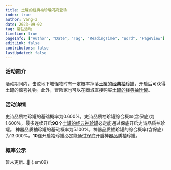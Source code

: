 ```yaml
---
title: 土罐的经典袖珍罐闪亮登场
index: true
author: Vang-z
date: 2023-09-02
tag: 常驻活动
timeline: true
pageInfo: ["Author", "Date", "Tag", "ReadingTime", "Word", "PageView"]
editLink: false
contributors: false
lastUpdated: false
---
```


### 活动简介
活动期间内，击败地下城怪物时有一定概率掉落<span class="rarity2" style="display: inline-flex; align-items: center;">[土罐的经典袖珍罐](https://rfo.wiki/#)</span>，开启后可获得土罐的惊喜礼物。此外，冒险家也可以在商城直接购买<span class="rarity2">[土罐的经典袖珍罐](https://rfo.wiki/#)</span>。

### 活动详情
<span class="rarity4">史诗</span>品质袖珍罐的基础概率为<span class="color-disabled">0.600%</span>，<span class="rarity4">史诗</span>品质袖珍罐综合概率(含保底)为<span class="color-disabled">1.600%</span>，最多连续开启<strong class="color-disabeld">90</strong>个<span class="rarity2">[土罐的经典袖珍罐](https://rfo.wiki/#)</span>必定能通过保底开启<span class="rarity4">史诗</span>品质袖珍罐。
<span class="rarity3">神器</span>品质袖珍罐的基础概率为<span class="color-disabled">5.100%</span>，<span class="rarity3">神器</span>品质袖珍罐的综合概率(含保底)为<span class="color-disabled">13.000%</span>。<strong class="color-disabled">10</strong>连开启袖珍罐必定能通过保底开启<span class="rarity3">神器</span>品质袖珍罐。

### 概率公示
暂未更新...🎊
{.em09}
